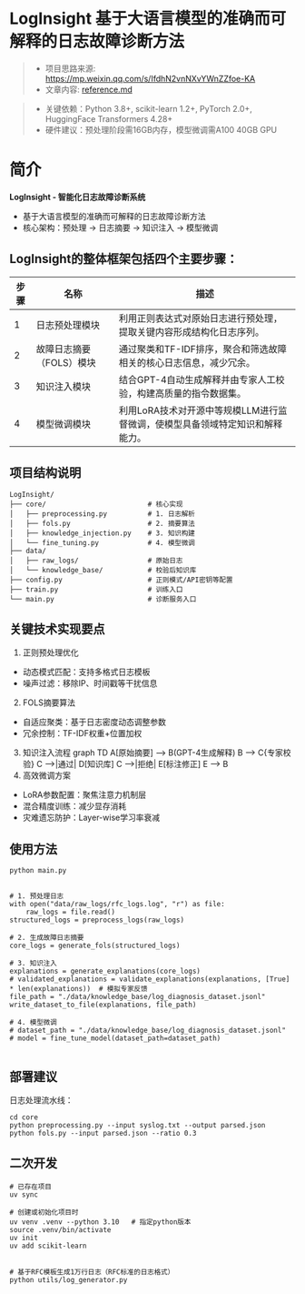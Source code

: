 # LogInsight 基于大语言模型的准确而可解释的日志故障诊断方法
> - 项目思路来源: https://mp.weixin.qq.com/s/IfdhN2vnNXvYWnZZfoe-KA
> - 文章内容: [reference.md](reference.md)

> - 关键依赖：Python 3.8+, scikit-learn 1.2+, PyTorch 2.0+, HuggingFace Transformers 4.28+ 
> - 硬件建议：预处理阶段需16GB内存，模型微调需A100 40GB GPU

# 简介
**LogInsight - 智能化日志故障诊断系统**
* 基于大语言模型的准确而可解释的日志故障诊断方法
* 核心架构：预处理 → 日志摘要 → 知识注入 → 模型微调

## LogInsight的整体框架包括四个主要步骤：
| 步骤 | 名称             |描述|
|----|----------------|-|
| 1  | 日志预处理模块        |利用正则表达式对原始日志进行预处理，提取关键内容形成结构化日志序列。|
| 2  | 故障日志摘要（FOLS）模块 |通过聚类和TF-IDF排序，聚合和筛选故障相关的核心日志信息，减少冗余。|
| 3  | 知识注入模块         |结合GPT-4自动生成解释并由专家人工校验，构建高质量的指令数据集。|
| 4  | 模型微调模块         |利用LoRA技术对开源中等规模LLM进行监督微调，使模型具备领域特定知识和解释能力。|

## 项目结构说明
```shell
LogInsight/
├── core/                         # 核心实现
│   ├── preprocessing.py          # 1. 日志解析
│   ├── fols.py                   # 2. 摘要算法
│   ├── knowledge_injection.py    # 3. 知识构建
│   └── fine_tuning.py            # 4. 模型微调
├── data/
│   ├── raw_logs/                 # 原始日志
│   └── knowledge_base/           # 校验后知识库
├── config.py                     # 正则模式/API密钥等配置
├── train.py                      # 训练入口
└── main.py                       # 诊断服务入口
```

## 关键技术实现要点
1. 正则预处理优化
 - 动态模式匹配：支持多格式日志模板
 - 噪声过滤：移除IP、时间戳等干扰信息
2. FOLS摘要算法
 - 自适应聚类：基于日志密度动态调整参数
 - 冗余控制：TF-IDF权重+位置加权
3. 知识注入流程
graph TD
    A[原始摘要] --> B(GPT-4生成解释)
    B --> C{专家校验}
    C -->|通过| D[知识库]
    C -->|拒绝| E[标注修正]
    E --> B
4. 高效微调方案
 - LoRA参数配置：聚焦注意力机制层
 - 混合精度训练：减少显存消耗
 - 灾难遗忘防护：Layer-wise学习率衰减


## 使用方法
```shell
python main.py


# 1. 预处理日志
with open("data/raw_logs/rfc_logs.log", "r") as file:
    raw_logs = file.read()
structured_logs = preprocess_logs(raw_logs)

# 2. 生成故障日志摘要
core_logs = generate_fols(structured_logs)

# 3. 知识注入
explanations = generate_explanations(core_logs)
# validated_explanations = validate_explanations(explanations, [True] * len(explanations))  # 模拟专家反馈
file_path = "./data/knowledge_base/log_diagnosis_dataset.jsonl"
write_dataset_to_file(explanations, file_path)

# 4. 模型微调
# dataset_path = "./data/knowledge_base/log_diagnosis_dataset.jsonl"
# model = fine_tune_model(dataset_path=dataset_path)
    
```
## 部署建议
日志处理流水线：
```shell
cd core
python preprocessing.py --input syslog.txt --output parsed.json
python fols.py --input parsed.json --ratio 0.3
```

## 二次开发
```shell
# 已存在项目
uv sync
```
```shell
# 创建或初始化项目时
uv venv .venv --python 3.10   # 指定python版本
source .venv/bin/activate
uv init
uv add scikit-learn
```

##
```shell
# 基于RFC模板生成1万行日志（RFC标准的日志格式）
python utils/log_generator.py
```